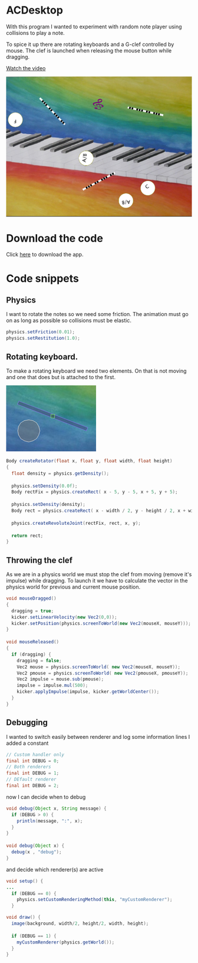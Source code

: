 # ACDesktop

With this program I wanted to experiment with random note player using collisions to play a note.

To spice it up there are rotating keyboards and a G-clef controlled by mouse.
The clef is launched when releasing the mouse button while dragging.

[Watch the video](https://vimeo.com/101279472)

![Screenshot](screenshot.png)

# Download the code

Click [here](https://github.com/clemens-tolboom/ACDesktop/archive/master.zip) to download the app.

# Code snippets

## Physics

I want to rotate the notes so we need some friction.
The animation must go on as long as possible so collisions must be elastic.

```java
physics.setFriction(0.01);
physics.setRestitution(1.0);
```

## Rotating keyboard.

To make a rotating keyboard we need two elements. On that is not moving and one
that does but is attached to the first.

![Rotator](rotator.png)

```java
Body createRotator(float x, float y, float width, float height)
{
  float density = physics.getDensity();

  physics.setDensity(0.0f);
  Body rectFix = physics.createRect( x - 5, y - 5, x + 5, y + 5);

  physics.setDensity(density);
  Body rect = physics.createRect( x - width / 2, y - height / 2, x + width / 2 , y + height / 2);

  physics.createRevoluteJoint(rectFix, rect, x, y);

  return rect;
}
```

## Throwing the clef

As we are in a physics world we must stop the clef from moving (remove it's impulse)
while dragging. To launch it we have to calculate the vector in the physics world
for previous and current mouse position.

```java
void mouseDragged()
{
  dragging = true;
  kicker.setLinearVelocity(new Vec2(0,0));
  kicker.setPosition(physics.screenToWorld(new Vec2(mouseX, mouseY)));
}

void mouseReleased()
{
  if (dragging) {
    dragging = false;
    Vec2 mouse = physics.screenToWorld( new Vec2(mouseX, mouseY));
    Vec2 pmouse = physics.screenToWorld( new Vec2(pmouseX, pmouseY));
    Vec2 impulse = mouse.sub(pmouse);
    impulse = impulse.mul(500);
    kicker.applyImpulse(impulse, kicker.getWorldCenter());
  }
}
```

## Debugging

I wanted to switch easily between renderer and log some information lines I added a constant

```java
// Custom handler only
final int DEBUG = 0;
// Both renderers
final int DEBUG = 1;
// DEfault renderer
final int DEBUG = 2;
```

now I can decide when to debug

```java
void debug(Object x, String message) {
  if (DEBUG > 0) {
    println(message, ":", x);
  }
}

void debug(Object x) {
  debug(x , "debug");
}
```

and decide which renderer(s) are active

```java
void setup() {
...
  if (DEBUG == 0) {
    physics.setCustomRenderingMethod(this, "myCustomRenderer");
  }
```

```java
void draw() {
  image(background, width/2, height/2, width, height);

  if (DEBUG == 1) {
    myCustomRenderer(physics.getWorld());
  }
}
```
